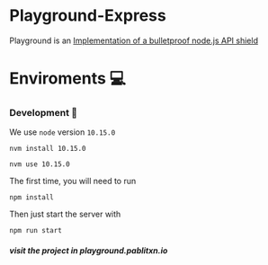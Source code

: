 # Playground-Express

Playground is an [Implementation of a bulletproof node.js API shield](https://github.com/santiq/bulletproof-nodejs)


# Enviroments 💻

### Development 🔧

We use `node` version `10.15.0`

```
nvm install 10.15.0
```

```
nvm use 10.15.0
```

The first time, you will need to run

```
npm install
```

Then just start the server with

```
npm run start
```

##### visit the project in playground.pablitxn.io

